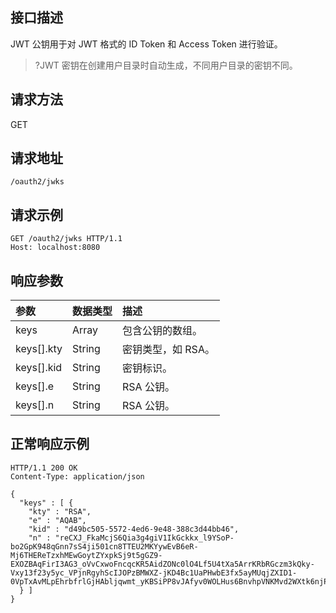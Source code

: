## 接口描述
JWT 公钥用于对 JWT 格式的 ID Token 和 Access Token 进行验证。
>?JWT 密钥在创建用户目录时自动生成，不同用户目录的密钥不同。


## 请求方法
GET

## 请求地址
```
/oauth2/jwks
```

## 请求示例
```
GET /oauth2/jwks HTTP/1.1
Host: localhost:8080
```


## 响应参数

| 参数       | 数据类型 | 描述               |
| :--------- | :------- | :----------------- |
| keys       | Array    | 包含公钥的数组。   |
| keys[].kty | String   | 密钥类型，如 RSA。 |
| keys[].kid | String   | 密钥标识。         |
| keys[].e   | String   | RSA 公钥。         |
| keys[].n   | String   | RSA 公钥。         |


## 正常响应示例
```
HTTP/1.1 200 OK
Content-Type: application/json

{
  "keys" : [ {
    "kty" : "RSA",
    "e" : "AQAB",
    "kid" : "d49bc505-5572-4ed6-9e48-388c3d44bb46",
    "n" : "reCXJ_FkaMcjS6Qia3g4giV1IkGckkx_l9YSoP-bo2GpK948qGnn7sS4ji501cn8TTEU2MKYywEvB6eR-Mj6THEReTzxhMEwGoytZYxpkSj9t5gGZ9-EXOZBAqFirI3AG3_oVvCxwoFncqcKR5AidZONc0lO4Lf5U4tXa5ArrKRbRGczm3kQky-Vxy13f23y5yc_VPjnRgyhScIJOPzBMWXZ-jKD4Bc1UaPHwbE3fx5ayMUqjZXID1-0VpTxAvMLpEhrbfrlGjHAbljqwmt_yKBSiPP8vJAfyv0WOLHus6BnvhpVNKMvd2WXtk6njPDTibvFm9tkAhsrQ1Q5ZTbgRQ"
  } ]
}
```

